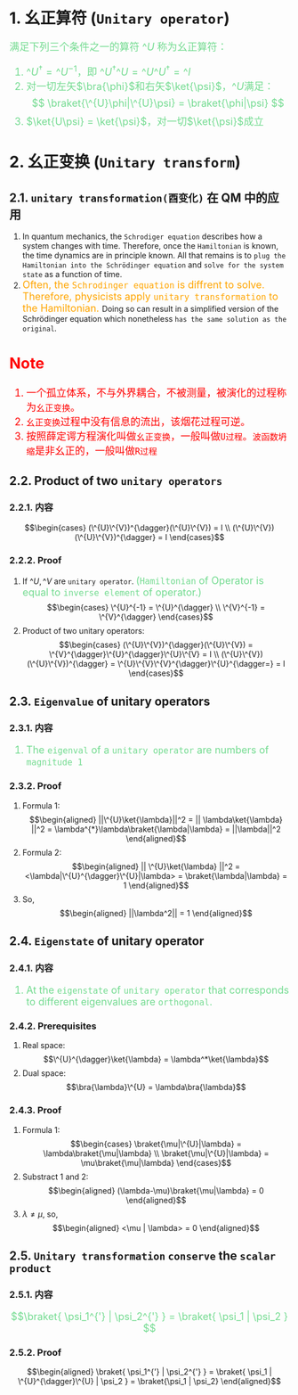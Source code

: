 <!--
 * @Author: Uper 41718895+Hyliu-BUAA@users.noreply.github.com
 * @Date: 2022-06-28 18:24:56
 * @LastEditors: Uper 41718895+Hyliu-BUAA@users.noreply.github.com
 * @LastEditTime: 2022-07-13 18:27:17
 * @FilePath: /Quantum_Mechanics/qm/5.幺正算符.md
 * @Description: 这是默认设置,请设置`customMade`, 打开koroFileHeader查看配置 进行设置: https://github.com/OBKoro1/koro1FileHeader/wiki/%E9%85%8D%E7%BD%
-->
# 1. 幺正算符 (`Unitary operator`)
<font color="73DB90" size="4">

满足下列三个条件之一的算符 $\^{U}$ 称为幺正算符：
1. $\^{U}^{\dagger} = \^{U}^{-1}$，即 $\^{U}^{\dagger}\^{U} = \^{U}\^{U}^{\dagger} = \^{I}$
2. 对一切左矢$\bra{\phi}$和右矢$\ket{\psi}$，$\^{U}$满足：
$$ \braket{\^{U}\phi|\^{U}\psi} = \braket{\phi|\psi} $$
3. $\ket{U\psi} = \ket{\psi}$，对一切$\ket{\psi}$成立

</font>


# 2. 幺正变换 (`Unitary transform`)
## 2.1. `unitary transformation(酉变化)` 在 QM 中的应用
1. In quantum mechanics, the `Schrodiger equation` describes how a system changes with time. Therefore, once the `Hamiltonian` is known, the time dynamics are in principle known. All that remains is to `plug the Hamiltonian into the Schrödinger equation` and `solve for the system state` as a function of time.
2. <font color="orange" size="4">Often, the `Schrodinger equation` is diffrent to solve. Therefore, physicists apply `unitary transformation` to the Hamiltonian. </font>Doing so can result in a simplified version of the Schrödinger equation which nonetheless `has the same solution as the original`.

<font color="red" size="4">

Note
----
1. 一个孤立体系，不与外界耦合，不被测量，被演化的过程称为`幺正变换`。
2. `幺正变换`过程中没有信息的流出，该烟花过程可逆。
3. 按照薛定谔方程演化叫做`幺正变换`，一般叫做`U过程`。`波函数坍缩`是非幺正的，一般叫做`R过程`

</font>

## 2.2. Product of two `unitary operators`
### 2.2.1. 内容
$$\begin{cases}
(\^{U}\^{V})^{\dagger}(\^{U}\^{V}) = I \\
(\^{U}\^{V})(\^{U}\^{V})^{\dagger} = I
\end{cases}$$

### 2.2.2. Proof
1. If $\^{U}, \^{V}$ are `unitary operator`. <font color="73DB90" size="4">(`Hamiltonian` of Operator is equal to `inverse element` of operator.)</font>
$$\begin{cases}
\^{U}^{-1} = \^{U}^{\dagger}    \\
\^{V}^{-1} = \^{V}^{\dagger}
\end{cases}$$
2. Product of two unitary operators:
$$\begin{cases}
(\^{U}\^{V})^{\dagger}(\^{U}\^{V}) = \^{V}^{\dagger}\^{U}^{\dagger}\^{U}\^{V} = I \\
(\^{U}\^{V})(\^{U}\^{V})^{\dagger} = \^{U}\^{V}\^{V}^{\dagger}\^{U}^{\dagger=} = I
\end{cases}$$


## 2.3. `Eigenvalue` of unitary operators
### 2.3.1. 内容
<font color="73DB90" size="4">

1. The `eigenval` of a `unitary operator` are numbers of `magnitude 1`

</font>

### 2.3.2. Proof
1. Formula 1:
$$\begin{aligned}
||\^{U}\ket{\lambda}||^2 = || \lambda\ket{\lambda} ||^2 = \lambda^{*}\lambda\braket{\lambda|\lambda} = ||\lambda||^2
\end{aligned}$$
2. Formula 2:
$$\begin{aligned}
|| \^{U}\ket{\lambda} ||^2 = <\lambda|\^{U}^{\dagger}\^{U}|\lambda> = \braket{\lambda|\lambda} = 1
\end{aligned}$$
3. So,
$$\begin{aligned}
||\lambda^2|| = 1
\end{aligned}$$

## 2.4. `Eigenstate` of unitary operator
### 2.4.1. 内容
<font color="73DB90" size="4">

1. At the `eigenstate` of `unitary operator` that corresponds to different eigenvalues are `orthogonal`.

</font>

### 2.4.2. Prerequisites
1. Real space:
$$\^{U}^{\dagger}\ket{\lambda} = \lambda^*\ket{\lambda}$$
2. Dual space:
$$\bra{\lambda}\^{U} = \lambda\bra{\lambda}$$

### 2.4.3. Proof
1. Formula 1:
$$\begin{cases}
\braket{\mu|\^{U}|\lambda} = \lambda\braket{\mu|\lambda}    \\
\braket{\mu|\^{U}|\lambda} = \mu\braket{\mu|\lambda}
\end{cases}$$
2. Substract 1 and 2:
$$\begin{aligned}
(\lambda-\mu)\braket{\mu|\lambda} = 0
\end{aligned}$$
3. $\lambda \neq \mu$, so, 
$$\begin{aligned}
<\mu | \lambda> = 0
\end{aligned}$$

## 2.5. `Unitary transformation` `conserve` the `scalar product`
### 2.5.1. 内容
<font color="73DB90" size="4">

$$\braket{ \psi_1^{'} | \psi_2^{'} } = \braket{ \psi_1 | \psi_2 } $$

</font>

### 2.5.2. Proof
$$\begin{aligned}
\braket{ \psi_1^{'} | \psi_2^{'} } = \braket{ \psi_1 | \^{U}^{\dagger}\^{U} | \psi_2 } = \braket{\psi_1 | \psi_2}
\end{aligned}$$